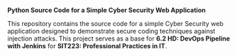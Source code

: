 **Python Source Code for a Simple Cyber Security Web Application**

This repository contains the source code for a simple Cyber Security web application designed to demonstrate secure coding techniques against injection attacks. This project serves as a base for **6.2 HD: DevOps Pipeline with Jenkins** for **SIT223: Professional Practices in IT**.
